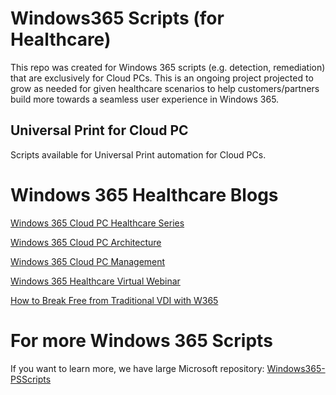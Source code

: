 # Windows365 Scripts (for Healthcare)

This repo was created for Windows 365 scripts (e.g. detection, remediation) that are exclusively for Cloud PCs.
This is an ongoing project projected to grow as needed for given healthcare scenarios to help customers/partners build more towards a seamless user experience in Windows 365.

## Universal Print for Cloud PC

Scripts available for Universal Print automation for Cloud PCs.

# Windows 365 Healthcare Blogs

[Windows 365 Cloud PC Healthcare Series](aka.ms/W365HealthcareBlog)

[Windows 365 Cloud PC Architecture](aka.ms/W365Architecture)

[Windows 365 Cloud PC Management](aka.ms/W365Management)

[Windows 365 Healthcare Virtual Webinar](aka.ms/W365HealthcareVirtualWebinar)

[How to Break Free from Traditional VDI with W365](aka.ms/W365break-freeVDI)

# For more Windows 365 Scripts

If you want to learn more, we have large Microsoft repository:
[Windows365-PSScripts](https://github.com/microsoft/Windows365-PSScripts/)
